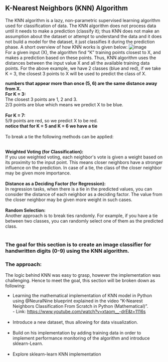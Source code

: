 ## K-Nearest Neighbors (KNN) Algorithm
The KNN algorithm is a lazy, non-parametric supervised learning algorithm used for classification of data. The KNN algorithm does not process data until it needs to make a prediction (classify it); thus KNN does not make an assumption about the dataset or attempt to understand the data and it does not build a model for the dataset, it just classifies it during the prediction phase. 
A short overview of how KNN works is given below:
![image](https://github.com/PreciousNosiphoDonkrag/Belgium_ITVersity_Campus_Studies/assets/153648767/98df9c32-7e33-488f-bf50-c8e3c8b51107) <br>
For a given input (X), the algorithm find “K” training points closest to X, and makes a prediction based on these points. Thus, KNN algorithm uses the distances between the input value X and all the available training data points.
For the above example, we have 2 classes (blue and red), if we take K = 3, the closest 3 points to X will be used to predict the class of X.

**numbers that appear more than once (5, 6) are the same distance away from X.**<br>
**For K = 3:<br>**
The closest 3 points are 1, 2 and 3. <br>
2/3 points are blue which means we predict X to be blue.<br><br>
**For K = 7:<br>**
5/9 points are red, so we predict X to be red.<br>
**notice that for K = 5 and K = 6 we have a tie**<br><br>
To break a tie the following methods can be applied:<br><br>

 **Weighted Voting (for Classification):**<br>
If you use weighted voting, each neighbor's vote is given a weight based on its proximity to the input point. This means closer neighbors have a stronger influence on the prediction. In case of a tie, the class of the closer neighbor may be given more importance.<br><br>
**Distance as a Deciding Factor (for Regression):**<br>
In regression tasks, when there is a tie in the predicted values, you can consider the distance of each neighbor as a deciding factor. The value from the closer neighbor may be given more weight in such cases.<br><br>
**Random Selection:**<br>
Another approach is to break ties randomly. For example, if you have a tie between two classes, you can randomly select one of them as the predicted class.<br><br>
### The goal for this section is to create an image classifier for handwritten digits (0-9) using the KNN algorithm.<br> 

### The approach:<br>
The logic behind KNN was easy to grasp, however the implementation was challenging. Hence to meet the goal, this section will be broken down as following:<br>

  * Learning the mathematical implementation of KNN model in Python using @NeuralNine blueprint explained in the video “K-Nearest Neighbors Classification From Scratch in Python (Mathematical)”. <br> - Link: https://www.youtube.com/watch?v=xtaom__-drE&t=1116s <br><br>
*	Introduce a new dataset, thus allowing for data visualization. <br><br>
*	Build on his implementation by adding training data in order to implement performance monitoring of the algorithm and introduce sklearn-Learn. <br><br>
*	Explore sklearn-learn KNN implementation <br><br>



